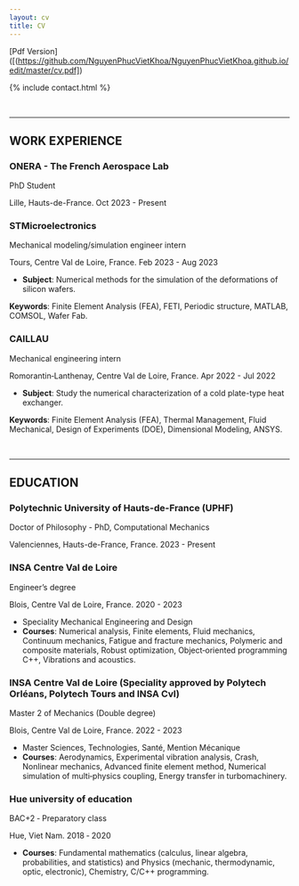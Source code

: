 ```yaml
---
layout: cv
title: CV
---
```

[Pdf Version]([(https://github.com/NguyenPhucVietKhoa/NguyenPhucVietKhoa.github.io/edit/master/cv.pdf])

{% include contact.html %}

&nbsp;

***

## WORK EXPERIENCE

### **ONERA - The French Aerospace Lab**

PhD Student

Lille, Hauts-de-France. Oct 2023 - Present

### **STMicroelectronics**

Mechanical modeling/simulation engineer intern

Tours, Centre Val de Loire, France. Feb 2023 - Aug 2023

* **Subject**: Numerical methods for the simulation of the deformations of silicon wafers.

**Keywords**: Finite Element Analysis (FEA), FETI, Periodic structure, MATLAB, COMSOL, Wafer Fab.

### **CAILLAU**

Mechanical engineering intern

Romorantin‑Lanthenay, Centre Val de Loire, France. Apr 2022 - Jul 2022

* **Subject**: Study the numerical characterization of a cold plate-type heat exchanger.

**Keywords**: Finite Element Analysis (FEA), Thermal Management, Fluid Mechanical, Design of Experiments (DOE), Dimensional Modeling, ANSYS.

&nbsp;

***

## EDUCATION

### **Polytechnic University of Hauts-de-France (UPHF)**

Doctor of Philosophy - PhD, Computational Mechanics

Valenciennes, Hauts-de-France, France. 2023 - Present

### **INSA Centre Val de Loire**

Engineer’s degree

Blois, Centre Val de Loire, France. 2020 - 2023

* Speciality Mechanical Engineering and Design
* **Courses**: Numerical analysis, Finite elements, Fluid mechanics, Continuum mechanics, Fatigue and fracture mechanics, Polymeric and composite materials, Robust optimization, Object‑oriented programming C++, Vibrations and acoustics.

### **INSA Centre Val de Loire (Speciality approved by Polytech Orléans, Polytech Tours and INSA Cvl)**

Master 2 of Mechanics (Double degree)

Blois, Centre Val de Loire, France. 2022 - 2023

* Master Sciences, Technologies, Santé, Mention Mécanique
* **Courses**: Aerodynamics, Experimental vibration analysis, Crash, Nonlinear mechanics, Advanced finite element method, Numerical simulation of multi‑physics coupling, Energy transfer in turbomachinery.

### **Hue university of education**

BAC+2 ‑ Preparatory class

Hue, Viet Nam. 2018 ‑ 2020

* **Courses**: Fundamental mathematics (calculus, linear algebra, probabilities, and statistics) and Physics (mechanic, thermodynamic, optic, electronic), Chemistry, C/C++ programming.
